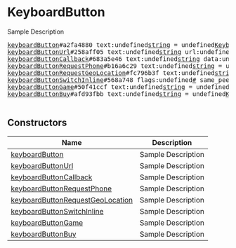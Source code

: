# KeyboardButton

Sample Description

<pre>
<a href="../constructor/keyboardButton">keyboardButton</a>#a2fa4880 text:undefined<a href="../type/string.md">string</a> = undefined<a href="../type/KeyboardButton.md">KeyboardButton</a>;
<a href="../constructor/keyboardButtonUrl">keyboardButtonUrl</a>#258aff05 text:undefined<a href="../type/string.md">string</a> url:undefined<a href="../type/string.md">string</a> = undefined<a href="../type/KeyboardButton.md">KeyboardButton</a>;
<a href="../constructor/keyboardButtonCallback">keyboardButtonCallback</a>#683a5e46 text:undefined<a href="../type/string.md">string</a> data:undefined<a href="../type/bytes.md">bytes</a> = undefined<a href="../type/KeyboardButton.md">KeyboardButton</a>;
<a href="../constructor/keyboardButtonRequestPhone">keyboardButtonRequestPhone</a>#b16a6c29 text:undefined<a href="../type/string.md">string</a> = undefined<a href="../type/KeyboardButton.md">KeyboardButton</a>;
<a href="../constructor/keyboardButtonRequestGeoLocation">keyboardButtonRequestGeoLocation</a>#fc796b3f text:undefined<a href="../type/string.md">string</a> = undefined<a href="../type/KeyboardButton.md">KeyboardButton</a>;
<a href="../constructor/keyboardButtonSwitchInline">keyboardButtonSwitchInline</a>#568a748 flags:undefined<a href="../type/#.md">#</a> same_peer:flags.0?<a href="../type/true.md">true</a> text:undefined<a href="../type/string.md">string</a> query:undefined<a href="../type/string.md">string</a> = undefined<a href="../type/KeyboardButton.md">KeyboardButton</a>;
<a href="../constructor/keyboardButtonGame">keyboardButtonGame</a>#50f41ccf text:undefined<a href="../type/string.md">string</a> = undefined<a href="../type/KeyboardButton.md">KeyboardButton</a>;
<a href="../constructor/keyboardButtonBuy">keyboardButtonBuy</a>#afd93fbb text:undefined<a href="../type/string.md">string</a> = undefined<a href="../type/KeyboardButton.md">KeyboardButton</a>;

</pre>

## Constructors

| Name | Description |
|------|-------------|
| [keyboardButton](../constructor/keyboardButton.md) | Sample Description |
| [keyboardButtonUrl](../constructor/keyboardButtonUrl.md) | Sample Description |
| [keyboardButtonCallback](../constructor/keyboardButtonCallback.md) | Sample Description |
| [keyboardButtonRequestPhone](../constructor/keyboardButtonRequestPhone.md) | Sample Description |
| [keyboardButtonRequestGeoLocation](../constructor/keyboardButtonRequestGeoLocation.md) | Sample Description |
| [keyboardButtonSwitchInline](../constructor/keyboardButtonSwitchInline.md) | Sample Description |
| [keyboardButtonGame](../constructor/keyboardButtonGame.md) | Sample Description |
| [keyboardButtonBuy](../constructor/keyboardButtonBuy.md) | Sample Description |

